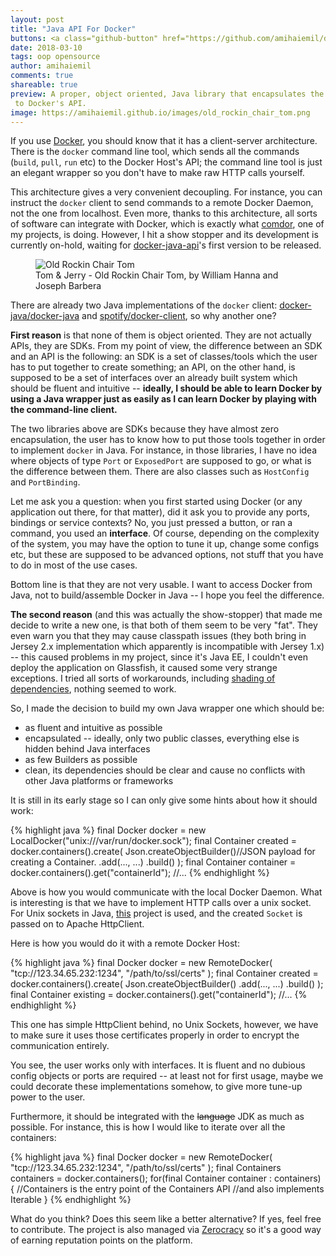 ```yaml
---
layout: post
title: "Java API For Docker"
buttons: <a class="github-button" href="https://github.com/amihaiemil/docker-java-api" data-icon="octicon-star" data-count-href="/amihaiemil/docker-java-api/stargazers" data-count-api="/repos/amihaiemil/docker-java-api#stargazers_count" data-count-aria-label="# stargazers on GitHub" aria-label="Star amihaiemil/docker-java-api on GitHub">Star</a> <a class="github-button" href="https://github.com/amihaiemil/docker-java-api/fork" data-icon="octicon-repo-forked" data-count-href="/opencharles/charles/network" data-count-api="/repos//amihaiemil/docker-java-api#forks_count" data-count-aria-label="# forks on GitHub" aria-label="Fork amihaiemil/docker-java-api on GitHub">Fork</a>
date: 2018-03-10
tags: oop opensource
author: amihaiemil
comments: true
shareable: true
preview: A proper, object oriented, Java library that encapsulates the calls
 to Docker's API.
image: https://amihaiemil.github.io/images/old_rockin_chair_tom.png
---
```


If you use [Docker](https://docs.docker.com/engine/docker-overview/), you should know that it has a client-server architecture. There is the ``docker`` command line tool, which sends all the commands (``build``, ``pull``, ``run`` etc) to the Docker Host's API; the command line tool is just an elegant wrapper so you don't have to make raw HTTP calls yourself.

This architecture gives a very convenient decoupling. For instance, you can instruct the ``docker`` client to send commands to a remote Docker Daemon, not the one from localhost. Even more, thanks to this architecture, all sorts of software can integrate with Docker, which is exactly what [comdor](http://www.comdor.co), one of my projects, is doing. However, I hit a show stopper and its development is currently on-hold, waiting for [docker-java-api](https://github.com/amihaiemil/docker-java-api)'s first version to be released.

<figure class="articleimg">
 <img src="{{page.image}}" alt="Old Rockin Chair Tom">
 <figcaption>
 Tom & Jerry - Old Rockin Chair Tom, by  William Hanna and Joseph Barbera
 </figcaption>
</figure>

There are already two Java implementations of the ``docker`` client: [docker-java/docker-java](https://github.com/docker-java/docker-java) and [spotify/docker-client](https://github.com/spotify/docker-client), so why another one?

**First reason** is that none of them is object oriented. They are not actually APIs, they are SDKs. From my point of view, the difference between an SDK and an API is the following: an SDK is a set of classes/tools which the user has to put together to create something; an API, on the other hand, is supposed to be a set of interfaces over an already built system which should be fluent and intuitive -- **ideally, I should be able to learn Docker by using a Java wrapper just as easily as I can learn Docker by playing with the command-line client.**

The two libraries above are SDKs because they have almost zero encapsulation, the user has to know how to put those tools together in order to implement ``docker`` in Java. For instance, in those libraries, I have no idea where objects of type ``Port`` or ``ExposedPort`` are supposed to go, or what is the difference between them. There are also classes such as ``HostConfig`` and ``PortBinding``.

Let me ask you a question: when you first started using Docker (or any application out there, for that matter), did it ask you to provide any ports, bindings or service contexts? No, you just pressed a button, or ran a command, you used an **interface**. Of course, depending on the complexity of the system, you may have the option to tune it up, change some configs etc, but these are supposed to be advanced options, not stuff that you have to do in most of the use cases.

Bottom line is that they are not very usable. I want to access Docker from Java, not to build/assemble Docker in Java -- I hope you feel the difference.

**The second reason** (and this was actually the show-stopper) that made me decide to write a new one, is that both of them seem to be very "fat". They even warn you that they may cause classpath issues (they both bring in Jersey 2.x implementation which apparently is incompatible with Jersey 1.x) -- this caused problems in my project, since it's Java EE, I couldn't even deploy the application on Glassfish, it caused some very strange exceptions. I tried all sorts of workarounds, including [shading of dependencies](https://maven.apache.org/plugins/maven-shade-plugin/), nothing seemed to work.

So, I made the decision to build my own Java wrapper one which should be:

  * as fluent and intuitive as possible
  * encapsulated -- ideally, only two public classes, everything else is hidden behind Java interfaces
  * as few Builders as possible
  * clean, its dependencies should be clear and cause no conflicts with other Java platforms or frameworks

It is still in its early stage so I can only give some hints about how it should work:

{% highlight java %}
  final Docker docker = new LocalDocker("unix:///var/run/docker.sock");
  final Container created = docker.containers().create(
    Json.createObjectBuilder()//JSON payload for creating a Container.
        .add(..., ...)
        .build()
  );
  final Container container = docker.containers().get("containerId");
  //...
{% endhighlight %}

Above is how you would communicate with the local Docker Daemon. What is interesting is that we
have to implement HTTP calls over a unix socket. For Unix sockets in Java, [this](https://github.com/jnr/jnr-unixsocket) project is used, and the created ``Socket`` is passed on to Apache HttpClient.

Here is how you would do it with a remote Docker Host:

{% highlight java %}
  final Docker docker = new RemoteDocker(
    "tcp://123.34.65.232:1234",
    "/path/to/ssl/certs"
  );
  final Container created = docker.containers().create(
    Json.createObjectBuilder()
        .add(..., ...)
        .build()
  );
  final Container existing = docker.containers().get("containerId");
  //...
{% endhighlight %}

This one has simple HttpClient behind, no Unix Sockets, however, we have to make sure it uses those certificates properly in order to encrypt the communication entirely.

You see, the user works only with interfaces. It is fluent and no dubious config objects or ports are required -- at least not for first usage, maybe we could decorate these implementations somehow, to give more tune-up power to the user.

Furthermore, it should be integrated with the <strike>language</strike> JDK as much as possible. For instance, this is
how I would like to iterate over all the containers:

{% highlight java %}
  final Docker docker = new RemoteDocker(
    "tcp://123.34.65.232:1234",
    "/path/to/ssl/certs"
  );
  final Containers containers = docker.containers();
  for(final Container container : containers) {
    //Containers is the entry point of the Containers API
    //and also implements Iterable<Container>
  }
{% endhighlight %}


What do you think? Does this seem like a better alternative? If yes, feel free to contribute. The
project is also managed via [Zerocracy](http://www.zerocracy.com) so it's a good way of earning reputation points on the platform.
